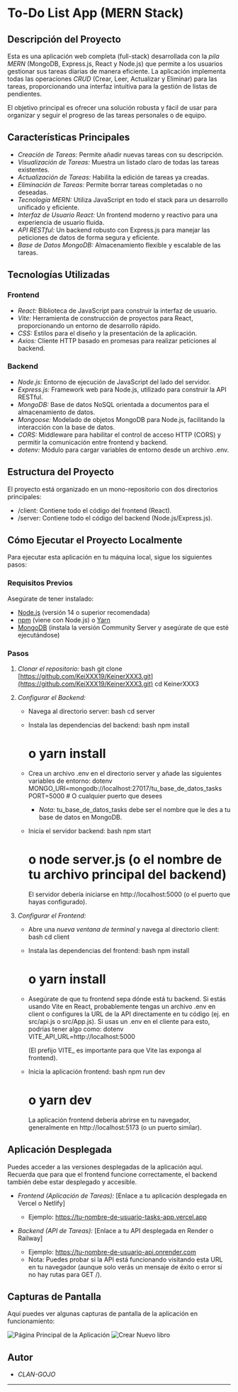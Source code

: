 # To-Do List App (MERN Stack)

## Descripción del Proyecto

Esta es una aplicación web completa (full-stack) desarrollada con la *pila MERN* (MongoDB, Express.js, React y Node.js) que permite a los usuarios gestionar sus tareas diarias de manera eficiente. La aplicación implementa todas las operaciones *CRUD* (Crear, Leer, Actualizar y Eliminar) para las tareas, proporcionando una interfaz intuitiva para la gestión de listas de pendientes.

El objetivo principal es ofrecer una solución robusta y fácil de usar para organizar y seguir el progreso de las tareas personales o de equipo.

## Características Principales

* *Creación de Tareas:* Permite añadir nuevas tareas con su descripción.
* *Visualización de Tareas:* Muestra un listado claro de todas las tareas existentes.
* *Actualización de Tareas:* Habilita la edición de tareas ya creadas.
* *Eliminación de Tareas:* Permite borrar tareas completadas o no deseadas.
* *Tecnología MERN:* Utiliza JavaScript en todo el stack para un desarrollo unificado y eficiente.
* *Interfaz de Usuario React:* Un frontend moderno y reactivo para una experiencia de usuario fluida.
* *API RESTful:* Un backend robusto con Express.js para manejar las peticiones de datos de forma segura y eficiente.
* *Base de Datos MongoDB:* Almacenamiento flexible y escalable de las tareas.

## Tecnologías Utilizadas

### Frontend
* *React:* Biblioteca de JavaScript para construir la interfaz de usuario.
* *Vite:* Herramienta de construcción de proyectos para React, proporcionando un entorno de desarrollo rápido.
* *CSS:* Estilos para el diseño y la presentación de la aplicación.
* *Axios:* Cliente HTTP basado en promesas para realizar peticiones al backend.

### Backend
* *Node.js:* Entorno de ejecución de JavaScript del lado del servidor.
* *Express.js:* Framework web para Node.js, utilizado para construir la API RESTful.
* *MongoDB:* Base de datos NoSQL orientada a documentos para el almacenamiento de datos.
* *Mongoose:* Modelado de objetos MongoDB para Node.js, facilitando la interacción con la base de datos.
* *CORS:* Middleware para habilitar el control de acceso HTTP (CORS) y permitir la comunicación entre frontend y backend.
* *dotenv:* Módulo para cargar variables de entorno desde un archivo .env.

## Estructura del Proyecto

El proyecto está organizado en un mono-repositorio con dos directorios principales:

* /client: Contiene todo el código del frontend (React).
* /server: Contiene todo el código del backend (Node.js/Express.js).

## Cómo Ejecutar el Proyecto Localmente

Para ejecutar esta aplicación en tu máquina local, sigue los siguientes pasos:

### Requisitos Previos
Asegúrate de tener instalado:
* [Node.js](https://nodejs.org/en/download/) (versión 14 o superior recomendada)
* [npm](https://www.npmjs.com/get-npm) (viene con Node.js) o [Yarn](https://yarnpkg.com/)
* [MongoDB](https://www.mongodb.com/try/download/community) (instala la versión Community Server y asegúrate de que esté ejecutándose)

### Pasos
1.  *Clonar el repositorio:*
    bash
    git clone [https://github.com/KeiXXX19/KeinerXXX3.git](https://github.com/KeiXXX19/KeinerXXX3.git)
    cd KeinerXXX3
    

2.  *Configurar el Backend:*
    * Navega al directorio server:
        bash
        cd server
        
    * Instala las dependencias del backend:
        bash
        npm install
        # o yarn install
        
    * Crea un archivo .env en el directorio server y añade las siguientes variables de entorno:
        dotenv
        MONGO_URI=mongodb://localhost:27017/tu_base_de_datos_tasks
        PORT=5000 # O cualquier puerto que desees
        
        * *Nota:* tu_base_de_datos_tasks debe ser el nombre que le des a tu base de datos en MongoDB.
    * Inicia el servidor backend:
        bash
        npm start
        # o node server.js (o el nombre de tu archivo principal del backend)
        
        El servidor debería iniciarse en http://localhost:5000 (o el puerto que hayas configurado).

3.  *Configurar el Frontend:*
    * Abre una *nueva ventana de terminal* y navega al directorio client:
        bash
        cd client
        
    * Instala las dependencias del frontend:
        bash
        npm install
        # o yarn install
        
    * Asegúrate de que tu frontend sepa dónde está tu backend. Si estás usando Vite en React, probablemente tengas un archivo .env en client o configures la URL de la API directamente en tu código (ej. en src/api.js o src/App.js). Si usas un .env en el cliente para esto, podrías tener algo como:
        dotenv
        VITE_API_URL=http://localhost:5000
        
        (El prefijo VITE_ es importante para que Vite las exponga al frontend).
    * Inicia la aplicación frontend:
        bash
        npm run dev
        # o yarn dev
        
        La aplicación frontend debería abrirse en tu navegador, generalmente en http://localhost:5173 (o un puerto similar).

## Aplicación Desplegada

Puedes acceder a las versiones desplegadas de la aplicación aquí. Recuerda que para que el frontend funcione correctamente, el backend también debe estar desplegado y accesible.

* *Frontend (Aplicación de Tareas):* [Enlace a tu aplicación desplegada en Vercel o Netlify]
    * Ejemplo: https://tu-nombre-de-usuario-tasks-app.vercel.app

* *Backend (API de Tareas):* [Enlace a tu API desplegada en Render o Railway]
    * Ejemplo: https://tu-nombre-de-usuario-api.onrender.com
    * Nota: Puedes probar si la API está funcionando visitando esta URL en tu navegador (aunque solo verás un mensaje de éxito o error si no hay rutas para GET /).

## Capturas de Pantalla

Aquí puedes ver algunas capturas de pantalla de la aplicación en funcionamiento:

![Página Principal de la Aplicación](screenshots/main_page.png)
![Crear Nuevo libro](screenshots/create_task.png)


## Autor

* *CLAN-GOJO*

---
